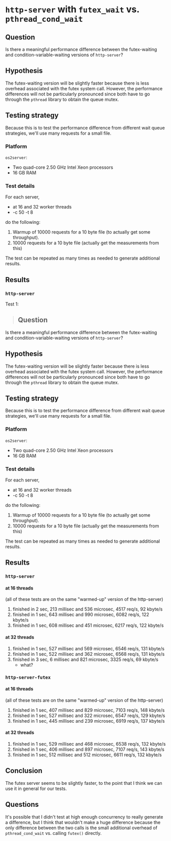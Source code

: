 # `http-server` with `futex_wait` vs. `pthread_cond_wait`

## Question

Is there a meaningful performance difference between the futex-waiting
and condition-variable-waiting versions of `http-server`?

## Hypothesis

The futex-waiting version will be slightly faster because there is
less overhead associated with the futex system call. However, the
performance differences will not be particularly pronounced since both
have to go through the `pthread` library to obtain the queue mutex.

## Testing strategy

Because this is to test the performance difference from different wait
queue strategies, we'll use many requests for a small file.

### Platform

`os2server`:

- Two quad-core 2.50 GHz Intel Xeon processors
- 16 GB RAM

### Test details

For each server,

- at 16 and 32 worker threads
- -c 50 -t 8

do the following:

1. Warmup of 10000 requests for a 10 byte file (to actually get some
   throughput).
1. 10000 requests for a 10 byte file (actually get the measurements
from this)

The test can be repeated as many times as needed to generate
additional results.

## Results

### `http-server`

Test 1:

> ## Question

Is there a meaningful performance difference between the futex-waiting
and condition-variable-waiting versions of `http-server`?

## Hypothesis

The futex-waiting version will be slightly faster because there is
less overhead associated with the futex system call. However, the
performance differences will not be particularly pronounced since both
have to go through the `pthread` library to obtain the queue mutex.

## Testing strategy

Because this is to test the performance difference from different wait
queue strategies, we'll use many requests for a small file.

### Platform

`os2server`:

- Two quad-core 2.50 GHz Intel Xeon processors
- 16 GB RAM

### Test details

For each server,

- at 16 and 32 worker threads
- -c 50 -t 8

do the following:

1. Warmup of 10000 requests for a 10 byte file (to actually get some
   throughput).
1. 10000 requests for a 10 byte file (actually get the measurements
from this)

The test can be repeated as many times as needed to generate
additional results.

## Results

### `http-server`

#### at 16 threads

(all of these tests are on the same "warmed-up" version of the http-server)

1. finished in 2 sec, 213 millisec and 536 microsec, 4517 req/s, 92 kbyte/s
1. finished in 1 sec, 643 millisec and 990 microsec, 6082 req/s, 122 kbyte/s
1. finished in 1 sec, 608 millisec and 451 microsec, 6217 req/s, 122 kbyte/s

#### at 32 threads

1. finished in 1 sec, 527 millisec and 569 microsec, 6546 req/s, 131 kbyte/s
1. finished in 1 sec, 522 millisec and 362 microsec, 6568 req/s, 131 kbyte/s
1. finished in 3 sec, 6 millisec and 821 microsec, 3325 req/s, 69 kbyte/s
	- what?

### `http-server-futex`

#### at 16 threads

(all of these tests are on the same "warmed-up" version of the
http-server)

1. finished in 1 sec, 407 millisec and 829 microsec, 7103 req/s, 148 kbyte/s
1. finished in 1 sec, 527 millisec and 322 microsec, 6547 req/s, 129 kbyte/s
1. finished in 1 sec, 445 millisec and 239 microsec, 6919 req/s, 137 kbyte/s

#### at 32 threads

1. finished in 1 sec, 529 millisec and 468 microsec, 6538 req/s, 132 kbyte/s
1. finished in 1 sec, 406 millisec and 897 microsec, 7107 req/s, 143 kbyte/s
1. finished in 1 sec, 512 millisec and 512 microsec, 6611 req/s, 132 kbyte/s

## Conclusion

The futex server seems to be slightly faster, to the point that I
think we can use it in general for our tests.

## Questions

It's possible that I didn't test at high enough concurrency to really
generate a difference, but I think that wouldn't make a huge
difference because the only difference between the two calls is the
small additional overhead of `pthread_cond_wait` vs. calling `futex()`
directly.
